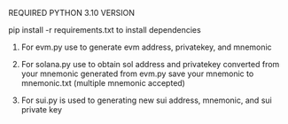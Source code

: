 REQUIRED PYTHON 3.10 VERSION

pip install -r requirements.txt to install dependencies

1. For evm.py use to generate evm address, privatekey, and mnemonic

2. For solana.py use to obtain sol address and privatekey converted from your mnemonic generated from evm.py
   save your mnemonic to mnemonic.txt (multiple mnemonic accepted)

4. For sui.py is used to generating new sui address, mnemonic, and sui private key
